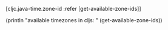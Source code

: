 

 [cljc.java-time.zone-id :refer [get-available-zone-ids]]

 (println "available timezones in cljs: "
         (get-available-zone-ids))
